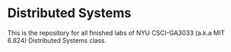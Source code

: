 # Distributed Systems
This is the repository for all finished labs of NYU CSCI-GA3033 (a.k.a MIT 6.824) Distributed Systems class.
